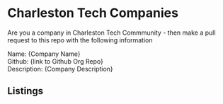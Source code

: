 # Charleston Tech Companies

Are you a company in Charleston Tech Commmunity - then make a pull request to this repo with the following information 

Name: {Company Name}     
Github: {link to Github Org Repo}      
Description: {Company Description}     

## Listings
